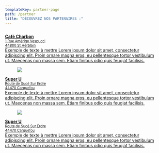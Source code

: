 ```yaml
---
templateKey: partner-page
path: /partner
title: "DÉCOUVREZ NOS PARTENAIRES :"
---
```

<article class="media">
<a href="https://www.cafecharbon.fr/" >
  <figure class="media-left">
    <p class="image is-128x128">
      <img src="" class="center" />
    </p>
  </figure>
  <div class="media-content">
    <div class="content">
      <p>
        <strong>Café Charbon </strong>
        <br/>
        <small>1 Rue Amérigo Vespucci
        <br>
        44800 St Herblain</small>
        <br>
        Exemple de texte à mettre Lorem ipsum dolor sit amet, consectetur adipiscing elit. Proin ornare magna eros, eu pellentesque tortor vestibulum ut. Maecenas non massa sem. Etiam finibus odio quis feugiat facilisis.
      </p>
    </div>
    <nav class="level is-mobile">
    </nav>
     </a>
  </div>
</article>

<article class="media">
<a href="https://www.couvreur-viaud.com/" >
  <figure class="media-left">
    <p class="image is-128x128">
      <img src="https://s3.eu-central-1.amazonaws.com/uberall-userpics-prod/1288106/1FqIwZ90U6.png">
    </p>
    
  </figure>
  <div class="media-content">
    <div class="content">
      <p>
        <strong>Super U</strong> 
                <br/>
        <small>Route de Sucé Sur Erdre
        <br>
        44470 Carquefou</small>
        <br>
        Exemple de texte à mettre Lorem ipsum dolor sit amet, consectetur adipiscing elit. Proin ornare magna eros, eu pellentesque tortor vestibulum ut. Maecenas non massa sem. Etiam finibus odio quis feugiat facilisis.
      </p>
    </div>
    <nav class="level is-mobile">
    </nav>
     </a>
  </div>
</article>
<article class="media">
<a href="https://www.couvreur-viaud.com/" >
  <figure class="media-left">
    <p class="image is-128x128">
      <img src="https://s3.eu-central-1.amazonaws.com/uberall-userpics-prod/1288106/1FqIwZ90U6.png">
    </p>
    
  </figure>
  <div class="media-content">
    <div class="content">
      <p>
        <strong>Super U</strong> 
                <br/>
        <small>Route de Sucé Sur Erdre
        <br>
        44470 Carquefou</small>
        <br>
        Exemple de texte à mettre Lorem ipsum dolor sit amet, consectetur adipiscing elit. Proin ornare magna eros, eu pellentesque tortor vestibulum ut. Maecenas non massa sem. Etiam finibus odio quis feugiat facilisis.
      </p>
    </div>
    <nav class="level is-mobile">
    </nav>
     </a>
  </div>
</article>